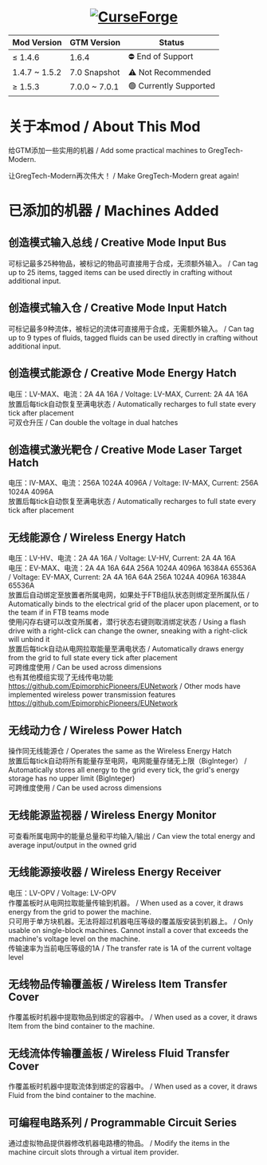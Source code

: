 <h1 align="center">
  <a href="https://www.curseforge.com/minecraft/mc-mods/gtmthings"><img src="https://cf.way2muchnoise.eu/1104310.svg?badge_style=for_the_badge" alt="CurseForge"></a>
</h1>

| Mod Version             | GTM Version      |Status|
|-------------------------|------------------|----|
| ≤ 1.4.6                 | 1.6.4            |⛔️ End of Support  |
| 1.4.7 ~ 1.5.2           | 7.0 Snapshot     |⚠️ Not Recommended|
| ≥ 1.5.3                 | 7.0.0 ~ 7.0.1    |🟢 Currently Supported|

# 关于本mod / About This Mod
给GTM添加一些实用的机器 / Add some practical machines to GregTech-Modern.

让GregTech-Modern再次伟大！ / Make GregTech-Modern great again!

# 已添加的机器 / Machines Added
## 创造模式输入总线 / Creative Mode Input Bus
可标记最多25种物品，被标记的物品可直接用于合成，无须额外输入。 / Can tag up to 25 items, tagged items can be used directly in crafting without additional input.

## 创造模式输入仓 / Creative Mode Input Hatch
可标记最多9种流体，被标记的流体可直接用于合成，无需额外输入。 / Can tag up to 9 types of fluids, tagged fluids can be used directly in crafting without additional input.

## 创造模式能源仓 / Creative Mode Energy Hatch
电压：LV-MAX、电流：2A 4A 16A / Voltage: LV-MAX, Current: 2A 4A 16A  
放置后每tick自动恢复至满电状态 / Automatically recharges to full state every tick after placement  
可双仓升压 / Can double the voltage in dual hatches

## 创造模式激光靶仓 / Creative Mode Laser Target Hatch
电压：IV-MAX、电流：256A 1024A 4096A / Voltage: IV-MAX, Current: 256A 1024A 4096A  
放置后每tick自动恢复至满电状态 / Automatically recharges to full state every tick after placement

## 无线能源仓 / Wireless Energy Hatch
电压：LV-HV、电流：2A 4A 16A / Voltage: LV-HV, Current: 2A 4A 16A  
电压：EV-MAX、电流：2A 4A 16A 64A 256A 1024A 4096A 16384A 65536A / Voltage: EV-MAX, Current: 2A 4A 16A 64A 256A 1024A 4096A 16384A 65536A  
放置后自动绑定至放置者所属电网，如果处于FTB组队状态则绑定至所属队伍 / Automatically binds to the electrical grid of the placer upon placement, or to the team if in FTB teams mode  
使用闪存右键可以改变所属者，潜行状态右键则取消绑定状态 / Using a flash drive with a right-click can change the owner, sneaking with a right-click will unbind it  
放置后每tick自动从电网拉取能量至满电状态 / Automatically draws energy from the grid to full state every tick after placement  
可跨维度使用 / Can be used across dimensions  
也有其他模组实现了无线传电功能 https://github.com/EpimorphicPioneers/EUNetwork / Other mods have implemented wireless power transmission features https://github.com/EpimorphicPioneers/EUNetwork

## 无线动力仓 / Wireless Power Hatch
操作同无线能源仓 / Operates the same as the Wireless Energy Hatch  
放置后每tick自动将所有能量存至电网，电网能量存储无上限（BigInteger） / Automatically stores all energy to the grid every tick, the grid's energy storage has no upper limit (BigInteger)  
可跨维度使用 / Can be used across dimensions

## 无线能源监视器 / Wireless Energy Monitor
可查看所属电网中的能量总量和平均输入/输出 / Can view the total energy and average input/output in the owned grid

## 无线能源接收器 / Wireless Energy Receiver
电压：LV-OPV / Voltage: LV-OPV  
作覆盖板时从电网拉取能量传输到机器。 / When used as a cover, it draws energy from the grid to power the machine.  
只可用于单方块机器。无法将超过机器电压等级的覆盖版安装到机器上。 / Only usable on single-block machines. Cannot install a cover that exceeds the machine's voltage level on the machine.  
传输速率为当前电压等级的1A / The transfer rate is 1A of the current voltage level

## 无线物品传输覆盖板 / Wireless Item Transfer Cover
作覆盖板时机器中提取物品到绑定的容器中。 / When used as a cover, it draws Item from the bind container to the machine.

## 无线流体传输覆盖板 / Wireless Fluid Transfer Cover
作覆盖板时机器中提取流体到绑定的容器中。 / When used as a cover, it draws Fluid from the bind container to the machine.

## 可编程电路系列 / Programmable Circuit Series
通过虚拟物品提供器修改机器电路槽的物品。 / Modify the items in the machine circuit slots through a virtual item provider.

